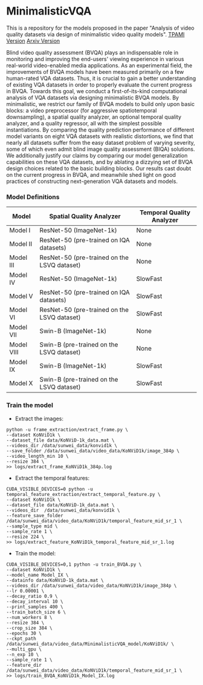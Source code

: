 # MinimalisticVQA
This is a repository for the models proposed in the paper "Analysis of video quality datasets via design of minimalistic video quality models". [TPAMI Version](https://ieeexplore.ieee.org/abstract/document/10499199) [Arxiv Version](https://arxiv.org/abs/2307.13981)


Blind video quality assessment (BVQA) plays an indispensable role in monitoring and improving the end-users' viewing experience in various real-world video-enabled media applications. As an experimental field, the improvements of BVQA models have been measured primarily on a few human-rated VQA datasets. Thus, it is crucial to gain a better understanding of existing VQA datasets in order to properly evaluate the current progress in BVQA. Towards this goal, we conduct a first-of-its-kind computational analysis of VQA datasets via designing minimalistic BVQA models. By minimalistic, we restrict our family of BVQA models to build only upon basic blocks: a video preprocessor (for aggressive spatiotemporal downsampling), a spatial quality analyzer, an optional temporal quality analyzer, and a quality regressor, all with the simplest possible instantiations. By comparing the quality prediction performance of different model variants on eight VQA datasets with realistic distortions, we find that nearly all datasets suffer from the easy dataset problem of varying severity, some of which even admit blind image quality assessment (BIQA) solutions. We additionally justify our claims by comparing our model generalization capabilities on these VQA datasets, and by ablating a dizzying set of BVQA design choices related to the basic building blocks. Our results cast doubt on the current progress in BVQA, and meanwhile shed light on good practices of constructing next-generation VQA datasets and models.


### Model Definitions
| Model | Spatial Quality Analyzer | Temporal Quality Analyzer |
| ---- |---- |---- |
|Model I | ResNet-50 (ImageNet-1k) | None |
|Model II | ResNet-50 (pre-trained on IQA datasets) | None |
|Model III | ResNet-50 (pre-trained on the LSVQ dataset) | None |
|Model IV | ResNet-50 (ImageNet-1k) | SlowFast |
|Model V | ResNet-50 (pre-trained on IQA datasets) | SlowFast |
|Model VI | ResNet-50 (pre-trained on the LSVQ dataset) | SlowFast |
|Model VII | Swin-B (ImageNet-1k) | None |
|Model VIII | Swin-B (pre-trained on the LSVQ dataset) | None |
|Model IX | Swin-B (ImageNet-1k) | SlowFast |
|Model X | Swin-B (pre-trained on the LSVQ dataset) | SlowFast |

### Train the model
- Extract the images:
```
python -u frame_extraction/extract_frame.py \
--dataset KoNViD1k \
--dataset_file data/KoNViD-1k_data.mat \
--videos_dir /data/sunwei_data/konvid1k \
--save_folder /data/sunwei_data/video_data/KoNViD1k/image_384p \
--video_length_min 10 \
--resize 384 \
>> logs/extract_frame_KoNViD1k_384p.log
```
- Extract the temporal features:
```
CUDA_VISIBLE_DEVICES=0 python -u temporal_feature_extraction/extract_temporal_feature.py \
--dataset KoNViD1k \
--dataset_file data/KoNViD-1k_data.mat \
--videos_dir  /data/sunwei_data/konvid1k \
--feature_save_folder /data/sunwei_data/video_data/KoNViD1k/temporal_feature_mid_sr_1 \
--sample_type mid \
--sample_rate 1 \
--resize 224 \
>> logs/extract_feature_KoNViD1k_temporal_feature_mid_sr_1.log
```
- Train the model:
```
CUDA_VISIBLE_DEVICES=0,1 python -u train_BVQA.py \
--dataset KoNViD1k \
--model_name Model_IX \
--datainfo data/KoNViD-1k_data.mat \
--videos_dir /data/sunwei_data/video_data/KoNViD1k/image_384p \
--lr 0.00001 \
--decay_ratio 0.9 \
--decay_interval 10 \
--print_samples 400 \
--train_batch_size 6 \
--num_workers 8 \
--resize 384 \
--crop_size 384 \
--epochs 30 \
--ckpt_path /data/sunwei_data/video_data/MinimalisticVQA_model/KoNViD1k/ \
--multi_gpu \
--n_exp 10 \
--sample_rate 1 \
--feature_dir /data/sunwei_data/video_data/KoNViD1k/temporal_feature_mid_sr_1 \
>> logs/train_BVQA_KoNViD1k_Model_IX.log
```